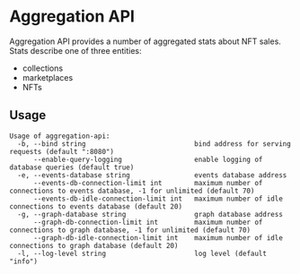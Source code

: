 # Aggregation API

Aggregation API provides a number of aggregated stats about NFT sales.
Stats describe one of three entities:

- collections
- marketplaces
- NFTs

## Usage

```
Usage of aggregation-api:
  -b, --bind string                           bind address for serving requests (default ":8080")
      --enable-query-logging                  enable logging of database queries (default true)
  -e, --events-database string                events database address
      --events-db-connection-limit int        maximum number of connections to events database, -1 for unlimited (default 70)
      --events-db-idle-connection-limit int   maximum number of idle connections to events database (default 20)
  -g, --graph-database string                 graph database address
      --graph-db-connection-limit int         maximum number of connections to graph database, -1 for unlimited (default 70)
      --graph-db-idle-connection-limit int    maximum number of idle connections to graph database (default 20)
  -l, --log-level string                      log level (default "info")
```

